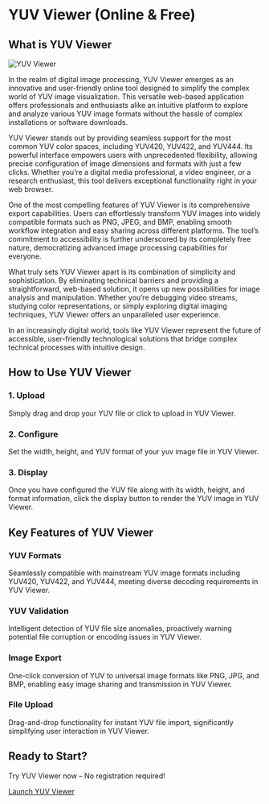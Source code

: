 # YUV Viewer (Online & Free)

## What is YUV Viewer

![YUV Viewer](https://yuvviewer.com/wp-content/yuvviewer/yuv-viewer.png "YUV Viewer")

In the realm of digital image processing, YUV Viewer emerges as an innovative and user-friendly online tool designed to simplify the complex world of YUV image visualization. This versatile web-based application offers professionals and enthusiasts alike an intuitive platform to explore and analyze various YUV image formats without the hassle of complex installations or software downloads.

YUV Viewer stands out by providing seamless support for the most common YUV color spaces, including YUV420, YUV422, and YUV444. Its powerful interface empowers users with unprecedented flexibility, allowing precise configuration of image dimensions and formats with just a few clicks. Whether you’re a digital media professional, a video engineer, or a research enthusiast, this tool delivers exceptional functionality right in your web browser.

One of the most compelling features of YUV Viewer is its comprehensive export capabilities. Users can effortlessly transform YUV images into widely compatible formats such as PNG, JPEG, and BMP, enabling smooth workflow integration and easy sharing across different platforms. The tool’s commitment to accessibility is further underscored by its completely free nature, democratizing advanced image processing capabilities for everyone.

What truly sets YUV Viewer apart is its combination of simplicity and sophistication. By eliminating technical barriers and providing a straightforward, web-based solution, it opens up new possibilities for image analysis and manipulation. Whether you’re debugging video streams, studying color representations, or simply exploring digital imaging techniques, YUV Viewer offers an unparalleled user experience.

In an increasingly digital world, tools like YUV Viewer represent the future of accessible, user-friendly technological solutions that bridge complex technical processes with intuitive design.

## How to Use YUV Viewer

### 1. Upload

Simply drag and drop your YUV file or click to upload in YUV Viewer.

### 2. Configure

Set the width, height, and YUV format of your yuv image file in YUV Viewer.

### 3. Display

Once you have configured the YUV file along with its width, height, and format information, click the display button to render the YUV image in YUV Viewer.

## Key Features of YUV Viewer

### YUV Formats

Seamlessly compatible with mainstream YUV image formats including YUV420, YUV422, and YUV444, meeting diverse decoding requirements in YUV Viewer.

### YUV Validation

Intelligent detection of YUV file size anomalies, proactively warning potential file corruption or encoding issues in YUV Viewer.

### Image Export

One-click conversion of YUV to universal image formats like PNG, JPG, and BMP, enabling easy image sharing and transmission in YUV Viewer.

### File Upload

Drag-and-drop functionality for instant YUV file import, significantly simplifying user interaction in YUV Viewer.

## Ready to Start?

Try YUV Viewer now – No registration required!

[Launch YUV Viewer](https://yuvviewer.com/#tool-usage "Launch YUV Viewer")
